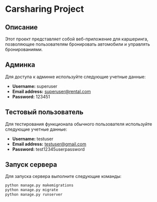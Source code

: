 # Carsharing Project

## Описание
Этот проект представляет собой веб-приложение для каршеринга, позволяющее пользователям бронировать автомобили и управлять бронированиями.

## Админка
Для доступа к админке используйте следующие учетные данные:
- **Username:** superuser
- **Email address:** superuser@rental.com
- **Password:** 123451

## Тестовый пользователь
Для тестирования функционала обычного пользователя используйте следующие учетные данные:
- **Username:** testuser
- **Email address:** testuser@gmail.com
- **Password:** test12345userpassword

## Запуск сервера
Для запуска сервера выполните следующие команды:

```bash
python manage.py makemigrations
python manage.py migrate
python manage.py runserver
```
